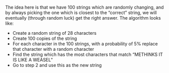 The idea here is that we have 100 strings which are randomly changing, and by always picking the one which is closest to the “correct” string, we will eventually (through random luck) get the right answer. The algorithm looks like:

- Create a random string of 28 characters
- Create 100 copies of the string
- For each character in the 100 strings, with a probability of 5% replace that character with a random character
- Find the string which has the most characters that match “METHINKS IT IS LIKE A WEASEL”
- Go to step 2 and use this as the new string